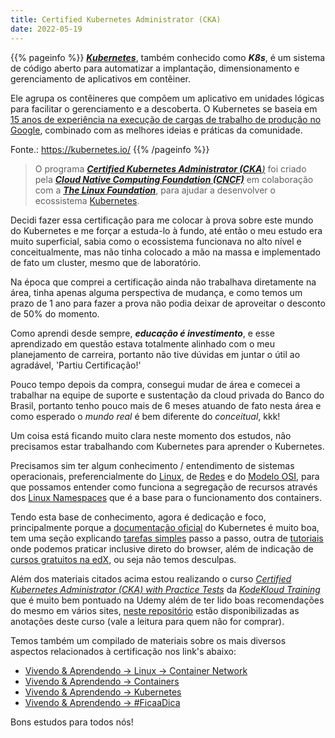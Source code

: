 ```yaml
---
title: Certified Kubernetes Administrator (CKA)
date: 2022-05-19
---
```


{{% pageinfo %}}
[***Kubernetes***](https://kubernetes.io/docs/concepts/overview/what-is-kubernetes/), também conhecido como ***K8s***, é um sistema de código aberto para automatizar a implantação, dimensionamento e gerenciamento de aplicativos em contêiner.

Ele agrupa os contêineres que compõem um aplicativo em unidades lógicas para facilitar o gerenciamento e a descoberta. O Kubernetes se baseia em [15 anos de experiência na execução de cargas de trabalho de produção no Google](https://queue.acm.org/detail.cfm?id=2898444), combinado com as melhores ideias e práticas da comunidade.

Fonte.: <https://kubernetes.io/>
{{% /pageinfo %}}

> O programa [***Certified Kubernetes Administrator (CKA**)*](https://www.cncf.io/certification/cka/) foi criado pela [***Cloud Native Computing Foundation (CNCF)***](https://www.cncf.io/) em colaboração com a [***The Linux Foundation***](https://training.linuxfoundation.org/certification/certified-kubernetes-administrator-cka/), para ajudar a desenvolver o ecossistema [Kubernetes](https://kubernetes.io/).

Decidi fazer essa certificação para me colocar à prova sobre este mundo do Kubernetes e me forçar a estuda-lo à fundo, até então o meu estudo era muito superficial, sabia como o ecossistema funcionava no alto nível e conceitualmente, mas não tinha colocado a mão na massa e implementado de fato um cluster, mesmo que de laboratório.

Na época que comprei a certificação ainda não trabalhava diretamente na área, tinha apenas alguma perspectiva de mudança, e como temos um prazo de 1 ano para fazer a prova não podia deixar de aproveitar o desconto de 50% do momento.

Como aprendi desde sempre, ***educação é investimento***, e esse aprendizado em questão estava totalmente alinhado com o meu planejamento de carreira, portanto não tive dúvidas em juntar o útil ao agradável, 'Partiu Certificação!'

Pouco tempo depois da compra, consegui mudar de área e comecei a trabalhar na equipe de suporte e sustentação da cloud privada do Banco do Brasil, portanto tenho pouco mais de 6 meses atuando de fato nesta área e como esperado o *mundo real* é bem diferente do *conceitual*, kkk!

Um coisa está ficando muito clara neste momento dos estudos, não precisamos estar trabalhando com Kubernetes para aprender o Kubernetes.

Precisamos sim ter algum conhecimento / entendimento de sistemas operacionais, preferencialmente do [Linux](https://en.wikipedia.org/wiki/Linux), de [Redes](https://en.wikipedia.org/wiki/Computer_network) e do [Modelo OSI](https://en.wikipedia.org/wiki/OSI_model), para que possamos entender como funciona a segregação de recursos através dos [Linux Namespaces](https://en.wikipedia.org/wiki/Linux_namespaces) que é a base para o funcionamento dos containers.

Tendo esta base de conhecimento, agora é dedicação e foco, principalmente porque a [documentação oficial](https://kubernetes.io/docs/home/) do Kubernetes é muito boa, tem uma seção explicando [tarefas simples](https://kubernetes.io/docs/tasks/) passo a passo, outra de [tutoriais](https://kubernetes.io/docs/tutorials/) onde podemos praticar inclusive direto do browser, além de indicação de [cursos gratuitos na edX](https://kubernetes.io/training/), ou seja não temos desculpas.

Além dos materiais citados acima estou realizando o curso [*Certified Kubernetes Administrator (CKA) with Practice Tests*](https://www.udemy.com/course/certified-kubernetes-administrator-with-practice-tests/learn/lecture/31984310#overview) da [*KodeKloud Training*](https://www.udemy.com/user/kodekloud/) que é muito bem pontuado na Udemy além de ter lido boas recomendações do mesmo em vários sites, [neste repositório](https://github.com/kodekloudhub/certified-kubernetes-administrator-course) estão disponibilizadas as anotações deste curso (vale a leitura para quem não for comprar).

Temos também um compilado de materiais sobre os mais diversos aspectos relacionados à certificação nos link's abaixo:

- [Vivendo & Aprendendo -> Linux -> Container Network](../../../vivendo-e-aprendendo/linux/container-networking/)
- [Vivendo & Aprendendo -> Containers](../../../vivendo-e-aprendendo/container/)
- [Vivendo & Aprendendo -> Kubernetes](../../../vivendo-e-aprendendo/kubernetes/)
- [Vivendo & Aprendendo -> #FicaaDica](../../../vivendo-e-aprendendo/ficaadica/)

Bons estudos para todos nós!
